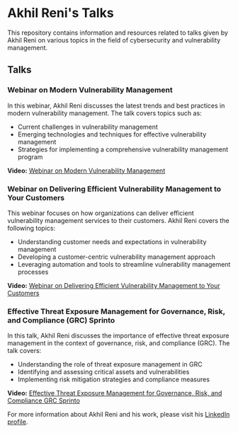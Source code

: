 # Akhil Reni's Talks

This repository contains information and resources related to talks given by Akhil Reni on various topics in the field of cybersecurity and vulnerability management.

## Talks

### Webinar on Modern Vulnerability Management

In this webinar, Akhil Reni discusses the latest trends and best practices in modern vulnerability management. The talk covers topics such as:

- Current challenges in vulnerability management
- Emerging technologies and techniques for effective vulnerability management
- Strategies for implementing a comprehensive vulnerability management program

**Video:** [Webinar on Modern Vulnerability Management](https://www.youtube.com/watch?v=Gl3sUtlUDNk)

### Webinar on Delivering Efficient Vulnerability Management to Your Customers

This webinar focuses on how organizations can deliver efficient vulnerability management services to their customers. Akhil Reni covers the following topics:

- Understanding customer needs and expectations in vulnerability management
- Developing a customer-centric vulnerability management approach
- Leveraging automation and tools to streamline vulnerability management processes

**Video:** [Webinar on Delivering Efficient Vulnerability Management to Your Customers](https://www.youtube.com/watch?v=_1fjbADwM_w)

### Effective Threat Exposure Management for Governance, Risk, and Compliance (GRC) Sprinto

In this talk, Akhil Reni discusses the importance of effective threat exposure management in the context of governance, risk, and compliance (GRC). The talk covers:

- Understanding the role of threat exposure management in GRC
- Identifying and assessing critical assets and vulnerabilities
- Implementing risk mitigation strategies and compliance measures

**Video:** [Effective Threat Exposure Management for Governance, Risk, and Compliance GRC Sprinto](https://www.youtube.com/watch?v=A-rBnYgqkDg)


For more information about Akhil Reni and his work, please visit his [LinkedIn profile](https://www.linkedin.com/in/akhilreni/).